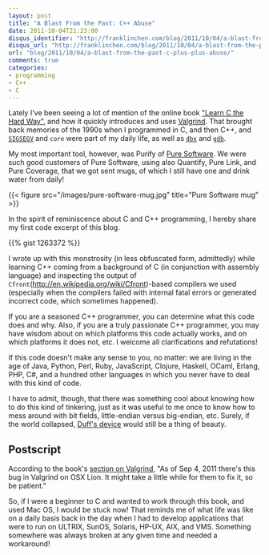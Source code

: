 ```yaml
---
layout: post
title: "A Blast From the Past: C++ Abuse"
date: 2011-10-04T21:23:00
disqus_identifier: "http://franklinchen.com/blog/2011/10/04/a-blast-from-the-past-c-plus-plus-abuse/"
disqus_url: "http://franklinchen.com/blog/2011/10/04/a-blast-from-the-past-c-plus-plus-abuse/"
url: "blog/2011/10/04/a-blast-from-the-past-c-plus-plus-abuse/"
comments: true
categories:
- programming
- C++
- C
---
```

Lately I've been seeing a lot of mention of the online book ["Learn C the Hard Way"](http://c.learncodethehardway.org/), and how it quickly introduces and uses [Valgrind](http://valgrind.org/). That brought back memories of the 1990s when I programmed in C, and then C++, and [`SIGSEGV`](http://en.wikipedia.org/wiki/SIGSEGV) and `core` were part of my daily life, as well as [`dbx`](http://en.wikipedia.org/wiki/Dbx_\(debugger\)) and [`gdb`](http://www.gnu.org/s/gdb/).

My most important tool, however, was Purify of [Pure Software](http://en.wikipedia.org/wiki/Pure_Software). We were such good customers of Pure Software, using also Quantify, Pure Link, and Pure Coverage, that we got sent mugs, of which I still have one and drink water from daily!

{{< figure src="/images/pure-software-mug.jpg" title="Pure Software mug" >}}

In the spirit of reminiscence about C and C++ programming, I hereby share my first code excerpt of this blog.

<!--more-->

{{% gist 1263372 %}}

I wrote up with this monstrosity (in less obfuscated form, admittedly) while learning C++ coming from a background of C (in conjunction with assembly language) and inspecting the output of `Cfront`(http://en.wikipedia.org/wiki/Cfront)-based compilers we used (especially when the compilers failed with internal fatal errors or generated incorrect code, which sometimes happened).

If you are a seasoned C++ programmer, you can determine what this code does and why. Also, if you are a truly passionate C++ programmer, you may have wisdom about on which platforms this code actually works, and on which platforms it does not, etc. I welcome all clarifications and refutations!

If this code doesn't make any sense to you, no matter: we are living in the age of Java, Python, Perl, Ruby, JavaScript, Clojure, Haskell, OCaml, Erlang, PHP, C#, and a hundred other languages in which you never have to deal with this kind of code.

I have to admit, though, that there was something cool about knowing how to do this kind of tinkering, just as it was useful to me once to know how to mess around with bit fields, little-endian versus big-endian, etc. Surely, if the world collapsed, [Duff's device](http://en.wikipedia.org/wiki/Duff's_device) would still be a thing of beauty.

## Postscript

According to the book's [section on Valgrind](http://c.learncodethehardway.org/book/learn-c-the-hard-waych5.html#x10-290005]), "As of Sep 4, 2011 there's this bug in Valgrind on OSX Lion. It might take a little while for them to fix it, so be patient."

So, if I were a beginner to C and wanted to work through this book, and used Mac OS, I would be stuck now! That reminds me of what life was like on a daily basis back in the day when I had to develop applications that were to run on ULTRIX, SunOS, Solaris, HP-UX, AIX, and VMS. Something somewhere was always broken at any given time and needed a workaround!
